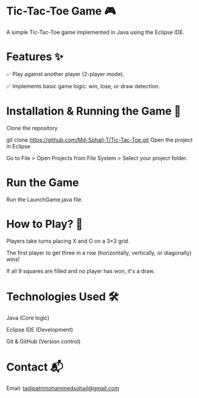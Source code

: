 # Tic-Tac-Toe Game 🎮
A simple Tic-Tac-Toe game implemented in Java using the Eclipse IDE.

# Features ✨

✅ Play against another player (2-player mode).

✅ Implements basic game logic: win, lose, or draw detection.


# Installation & Running the Game 🚀
Clone the repository

git clone https://github.com/Md-Sohail-T/Tic-Tac-Toe.git
Open the project in Eclipse

 Go to File > Open Projects from File System > Select your project folder.

# Run the Game

Run the LaunchGame.java file.



# How to Play? 🎲
Players take turns placing X and O on a 3×3 grid.

The first player to get three in a row (horizontally, vertically, or diagonally) wins!

If all 9 squares are filled and no player has won, it's a draw.

# Technologies Used 🛠️
Java (Core logic)

Eclipse IDE (Development)

Git & GitHub (Version control)

# Contact 📬

Email: tadipatrimohammedsohail@gmail.com
